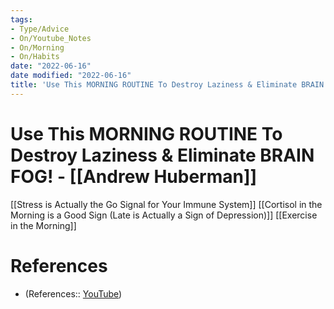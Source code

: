 ```yaml
---
tags:
- Type/Advice
- On/Youtube_Notes
- On/Morning
- On/Habits
date: "2022-06-16"
date modified: "2022-06-16"
title: 'Use This MORNING ROUTINE To Destroy Laziness & Eliminate BRAIN FOG! - [[Andrew Huberman]]'
---
```


# Use This MORNING ROUTINE To Destroy Laziness & Eliminate BRAIN FOG! - [[Andrew Huberman]]
[[Stress is Actually the Go Signal for Your Immune System]]
[[Cortisol in the Morning is a Good Sign (Late is Actually a Sign of Depression)]]
[[Exercise in the Morning]]

# References
- (References:: [YouTube](https://www.youtube.com/watch?v=8jvjliU8F58))
